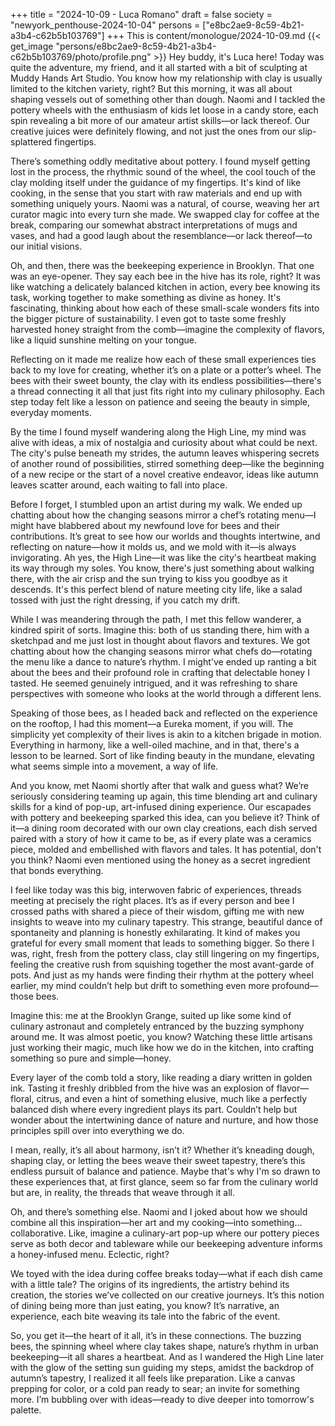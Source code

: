 +++
title = "2024-10-09 - Luca Romano"
draft = false
society = "newyork_penthouse-2024-10-04"
persons = ["e8bc2ae9-8c59-4b21-a3b4-c62b5b103769"]
+++
This is content/monologue/2024-10-09.md
{{< get_image "persons/e8bc2ae9-8c59-4b21-a3b4-c62b5b103769/photo/profile.png" >}}
Hey buddy, it's Luca here!
Today was quite the adventure, my friend, and it all started with a bit of sculpting at Muddy Hands Art Studio. You know how my relationship with clay is usually limited to the kitchen variety, right? But this morning, it was all about shaping vessels out of something other than dough. Naomi and I tackled the pottery wheels with the enthusiasm of kids let loose in a candy store, each spin revealing a bit more of our amateur artist skills—or lack thereof. Our creative juices were definitely flowing, and not just the ones from our slip-splattered fingertips.

There’s something oddly meditative about pottery. I found myself getting lost in the process, the rhythmic sound of the wheel, the cool touch of the clay molding itself under the guidance of my fingertips. It's kind of like cooking, in the sense that you start with raw materials and end up with something uniquely yours. Naomi was a natural, of course, weaving her art curator magic into every turn she made. We swapped clay for coffee at the break, comparing our somewhat abstract interpretations of mugs and vases, and had a good laugh about the resemblance—or lack thereof—to our initial visions.

Oh, and then, there was the beekeeping experience in Brooklyn. That one was an eye-opener. They say each bee in the hive has its role, right? It was like watching a delicately balanced kitchen in action, every bee knowing its task, working together to make something as divine as honey. It's fascinating, thinking about how each of these small-scale wonders fits into the bigger picture of sustainability. I even got to taste some freshly harvested honey straight from the comb—imagine the complexity of flavors, like a liquid sunshine melting on your tongue.

Reflecting on it made me realize how each of these small experiences ties back to my love for creating, whether it’s on a plate or a potter’s wheel. The bees with their sweet bounty, the clay with its endless possibilities—there's a thread connecting it all that just fits right into my culinary philosophy. Each step today felt like a lesson on patience and seeing the beauty in simple, everyday moments.

By the time I found myself wandering along the High Line, my mind was alive with ideas, a mix of nostalgia and curiosity about what could be next. The city's pulse beneath my strides, the autumn leaves whispering secrets of another round of possibilities, stirred something deep—like the beginning of a new recipe or the start of a novel creative endeavor, ideas like autumn leaves scatter around, each waiting to fall into place.

Before I forget, I stumbled upon an artist during my walk. We ended up chatting about how the changing seasons mirror a chef’s rotating menu—I might have blabbered about my newfound love for bees and their contributions. It’s great to see how our worlds and thoughts intertwine, and reflecting on nature—how it molds us, and we mold with it—is always invigorating.
Ah yes, the High Line—it was like the city's heartbeat making its way through my soles. You know, there's just something about walking there, with the air crisp and the sun trying to kiss you goodbye as it descends. It's this perfect blend of nature meeting city life, like a salad tossed with just the right dressing, if you catch my drift.

While I was meandering through the path, I met this fellow wanderer, a kindred spirit of sorts. Imagine this: both of us standing there, him with a sketchpad and me just lost in thought about flavors and textures. We got chatting about how the changing seasons mirror what chefs do—rotating the menu like a dance to nature’s rhythm. I might've ended up ranting a bit about the bees and their profound role in crafting that delectable honey I tasted. He seemed genuinely intrigued, and it was refreshing to share perspectives with someone who looks at the world through a different lens.

Speaking of those bees, as I headed back and reflected on the experience on the rooftop, I had this moment—a Eureka moment, if you will. The simplicity yet complexity of their lives is akin to a kitchen brigade in motion. Everything in harmony, like a well-oiled machine, and in that, there's a lesson to be learned. Sort of like finding beauty in the mundane, elevating what seems simple into a movement, a way of life.

And you know, met Naomi shortly after that walk and guess what? We’re seriously considering teaming up again, this time blending art and culinary skills for a kind of pop-up, art-infused dining experience. Our escapades with pottery and beekeeping sparked this idea, can you believe it? Think of it—a dining room decorated with our own clay creations, each dish served paired with a story of how it came to be, as if every plate was a ceramics piece, molded and embellished with flavors and tales. It has potential, don't you think? Naomi even mentioned using the honey as a secret ingredient that bonds everything.

I feel like today was this big, interwoven fabric of experiences, threads meeting at precisely the right places. It’s as if every person and bee I crossed paths with shared a piece of their wisdom, gifting me with new insights to weave into my culinary tapestry. This strange, beautiful dance of spontaneity and planning is honestly exhilarating. It kind of makes you grateful for every small moment that leads to something bigger.
So there I was, right, fresh from the pottery class, clay still lingering on my fingertips, feeling the creative rush from squishing together the most avant-garde of pots. And just as my hands were finding their rhythm at the pottery wheel earlier, my mind couldn’t help but drift to something even more profound—those bees.

Imagine this: me at the Brooklyn Grange, suited up like some kind of culinary astronaut and completely entranced by the buzzing symphony around me. It was almost poetic, you know? Watching these little artisans just working their magic, much like how we do in the kitchen, into crafting something so pure and simple—honey.

Every layer of the comb told a story, like reading a diary written in golden ink. Tasting it freshly dribbled from the hive was an explosion of flavor—floral, citrus, and even a hint of something elusive, much like a perfectly balanced dish where every ingredient plays its part. Couldn’t help but wonder about the intertwining dance of nature and nurture, and how those principles spill over into everything we do. 

I mean, really, it’s all about harmony, isn’t it? Whether it’s kneading dough, shaping clay, or letting the bees weave their sweet tapestry, there’s this endless pursuit of balance and patience. Maybe that's why I'm so drawn to these experiences that, at first glance, seem so far from the culinary world but are, in reality, the threads that weave through it all.

Oh, and there’s something else. Naomi and I joked about how we should combine all this inspiration—her art and my cooking—into something... collaborative. Like, imagine a culinary-art pop-up where our pottery pieces serve as both decor and tableware while our beekeeping adventure informs a honey-infused menu. Eclectic, right? 

We toyed with the idea during coffee breaks today—what if each dish came with a little tale? The origins of its ingredients, the artistry behind its creation, the stories we’ve collected on our creative journeys. It’s this notion of dining being more than just eating, you know? It’s narrative, an experience, each bite weaving its tale into the fabric of the event.

So, you get it—the heart of it all, it’s in these connections. The buzzing bees, the spinning wheel where clay takes shape, nature’s rhythm in urban beekeeping—it all shares a heartbeat. And as I wandered the High Line later with the glow of the setting sun guiding my steps, amidst the backdrop of autumn’s tapestry, I realized it all feels like preparation. Like a canvas prepping for color, or a cold pan ready to sear; an invite for something more.
I’m bubbling over with ideas—ready to dive deeper into tomorrow's palette.
